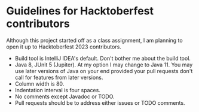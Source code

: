 # Guidelines for Hacktoberfest contributors

Although this project started off as a class assignment, I am planning to open 
it up to Hacktoberfest 2023 contributors.

* Build tool is IntelliJ IDEA's default. Don't bother me about the build tool.
* Java 8, JUnit 5 (Jupiter). At my option I may change to Java 11. You may use 
 later versions of Java on your end provided your pull requests don't call for 
 features from later versions. 
* Column width is 80.
* Indentation interval is four spaces.
* No comments except Javadoc or TODO.
* Pull requests should be to address either issues or TODO comments.
